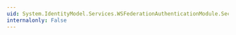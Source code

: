 ```yaml
---
uid: System.IdentityModel.Services.WSFederationAuthenticationModule.SecurityTokenReceived
internalonly: False
---
```

